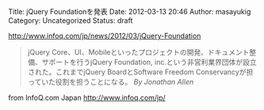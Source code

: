 Title: jQuery Foundationを発表
Date: 2012-03-13 20:46
Author: masayukig
Category: Uncategorized
Status: draft

<http://www.infoq.com/jp/news/2012/03/jQuery-Foundation>  
  
  

> jQuery
> Core、UI、Mobileといったプロジェクトの開発、ドキュメント整備、サポートを行うjQuery
> Foundation, inc.という非営利業界団体が設立された。これまでjQuery
> BoardとSoftware Freedom Conservancyが担っていた役割を担うことになる。
> *By Jonathan Allen*

  
  
from InfoQ.com Japan <http://www.infoq.com/jp/>
